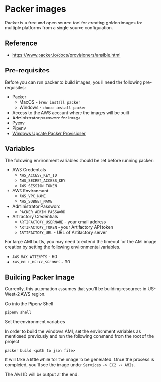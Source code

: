 # Packer images

Packer is a free and open source tool for creating golden images for multiple platforms from a single source configuration.

## Reference

* https://www.packer.io/docs/provisioners/ansible.html

## Pre-requisites

Before you can run packer to build images, you'll need the following pre-requisites:

* Packer
    * MacOS - `brew install packer`
    * Windows - `choco install packer`
* Access to the AWS account where the images will be built
* Administrator password for image
* Pyenv
* Pipenv
* [Windows Update Packer Provisioner](https://github.com/rgl/packer-provisioner-windows-update)

## Variables

The following environment variables should be set before running packer:

* AWS Credentials
    * `AWS_ACCESS_KEY_ID`
    * `AWS_SECRET_ACCESS_KEY`
    * `AWS_SESSION_TOKEN`
* AWS Environment
    * `AWS_VPC_NAME`
    * `AWS_SUBNET_NAME`
* Administrator Password
    * `PACKER_ADMIN_PASSWORD`
* Artifactory Credentials
    * `ARTIFACTORY_USERNAME` - your email address
    * `ARTIFACTORY_TOKEN` - your Artifactory API token
    * `ARTIFACTORY_URL` - URL of Artifactory server

For large AMI bulds, you may need to extend the timeout for the AMI image creation by setting the following environmental variables.

* `AWS_MAX_ATTEMPTS` - 60
* `AWS_POLL_DELAY_SECONDS` - 90

## Building Packer Image

Currently, this automation assumes that you'll be building resources in US-West-2 AWS region.

Go into the Pipenv Shell

`pipenv shell`

Set the environment variables

In order to build the windows AMI, set the environment variables as mentioned previously and run the following command from the root of the project:

`packer build <path to json file>`

It will take a little while for the image to be generated. Once the process is completed, you'll see the image under `Services -> EC2 -> AMIs`.

The AMI ID will be output at the end.
